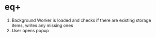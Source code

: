# eq+

1. Background Worker is loaded and checks if there are existing storage items, writes any missing ones
2. User opens popup 